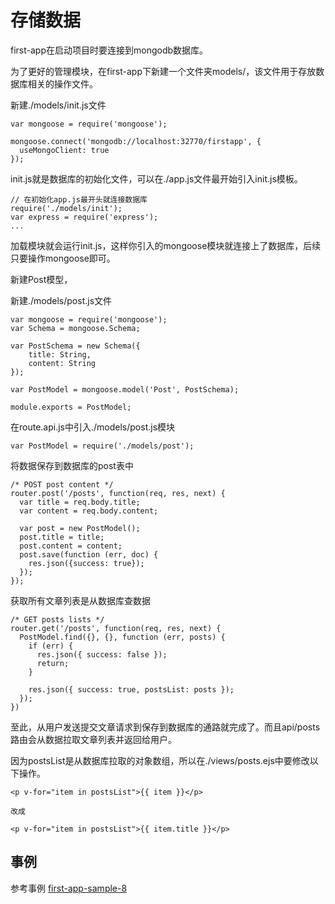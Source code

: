 # 存储数据

first-app在启动项目时要连接到mongodb数据库。

为了更好的管理模块，在first-app下新建一个文件夹models/，该文件用于存放数据库相关的操作文件。

新建./models/init.js文件

```
var mongoose = require('mongoose');

mongoose.connect('mongodb://localhost:32770/firstapp', {
  useMongoClient: true
});
```

init.js就是数据库的初始化文件，可以在./app.js文件最开始引入init.js模板。

```
// 在初始化app.js最开头就连接数据库
require('./models/init');
var express = require('express');
...
```

加载模块就会运行init.js，这样你引入的mongoose模块就连接上了数据库，后续只要操作mongoose即可。

新建Post模型，

新建./models/post.js文件

```
var mongoose = require('mongoose');
var Schema = mongoose.Schema;

var PostSchema = new Schema({
    title: String,
    content: String
});

var PostModel = mongoose.model('Post', PostSchema);

module.exports = PostModel;
```

在route.api.js中引入./models/post.js模块

```
var PostModel = require('./models/post');
```

将数据保存到数据库的post表中

```
/* POST post content */
router.post('/posts', function(req, res, next) {
  var title = req.body.title;
  var content = req.body.content;

  var post = new PostModel();
  post.title = title;
  post.content = content;
  post.save(function (err, doc) {
    res.json({success: true});
  });
});
```

获取所有文章列表是从数据库查数据

```
/* GET posts lists */
router.get('/posts', function(req, res, next) {
  PostModel.find({}, {}, function (err, posts) {
    if (err) {
      res.json({ success: false });
      return;
    }

    res.json({ success: true, postsList: posts });
  });
})
```

至此，从用户发送提交文章请求到保存到数据库的通路就完成了。而且api/posts路由会从数据拉取文章列表并返回给用户。

因为postsList是从数据库拉取的对象数组，所以在./views/posts.ejs中要修改以下操作。

```
<p v-for="item in postsList">{{ item }}</p>

改成

<p v-for="item in postsList">{{ item.title }}</p>
```

## 事例

参考事例 [first-app-sample-8](https://github.com/xugy0926/learn-webapp-sample/tree/master/first-app-sample-8)

